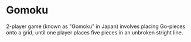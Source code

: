 # Gomoku
2-player game (known as "Gomoku" in Japan) involves placing Go-pieces onto a grid, until one player places five pieces in an unbroken stright line.
